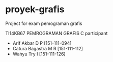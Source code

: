 # proyek-grafis
Project for exam pemograman grafis

TI14KB67 PEMROGRAMAN GRAFIS C
participant
 - Arif Akbar D P [151-111-094]
 - Catura Bagastra M R [151-111-112]
 - Wahyu Try I [151-111-126]
